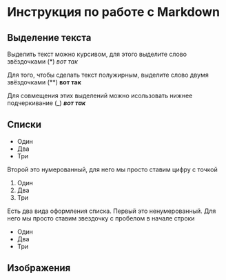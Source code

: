 # Инструкция по работе с Markdown

## Выделение текста

Выделить текст можно курсивом, для этого выделите слово звёздочками (*) *вот так*

Для того, чтобы сделать текст полужирным, выделите слово двумя звёздочками (**) **вот так**

Для совмещения этих выделений можно исользовать нижнее подчеркивание (_) _**вот так**_

## Списки

* Один
* Два
* Три

Второй это нумерованный, для него мы просто ставим цифру с точкой
1. Один
2. Два
3. Три

Есть два вида оформления списка. Первый это ненумерованный. Для него мы просто ставим звездочку с пробелом в начале строки

* Один
* Два
* Три

## Изображения